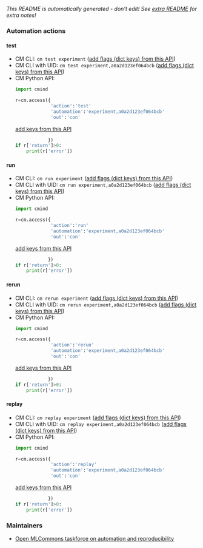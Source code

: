 *This README is automatically generated - don't edit! See [extra README](README-extra.md) for extra notes!*

### Automation actions

#### test

  * CM CLI: ```cm test experiment``` ([add flags (dict keys) from this API](https://github.com/mlcommons/ck/tree/master/cm-mlops/automation/experiment/module.py#L22))
  * CM CLI with UID: ```cm test experiment,a0a2d123ef064bcb``` ([add flags (dict keys) from this API](https://github.com/mlcommons/ck/tree/master/cm-mlops/automation/experiment/module.py#L22))
  * CM Python API:
    ```python
    import cmind

    r=cm.access({
                 'action':'test'
                 'automation':'experiment,a0a2d123ef064bcb'
                 'out':'con'
    ```
    [add keys from this API](https://github.com/mlcommons/ck/tree/master/cm-mlops/automation/experiment/module.py#L22)
    ```python
                })
    if r['return']>0:
        print(r['error'])
    ```

#### run

  * CM CLI: ```cm run experiment``` ([add flags (dict keys) from this API](https://github.com/mlcommons/ck/tree/master/cm-mlops/automation/experiment/module.py#L64))
  * CM CLI with UID: ```cm run experiment,a0a2d123ef064bcb``` ([add flags (dict keys) from this API](https://github.com/mlcommons/ck/tree/master/cm-mlops/automation/experiment/module.py#L64))
  * CM Python API:
    ```python
    import cmind

    r=cm.access({
                 'action':'run'
                 'automation':'experiment,a0a2d123ef064bcb'
                 'out':'con'
    ```
    [add keys from this API](https://github.com/mlcommons/ck/tree/master/cm-mlops/automation/experiment/module.py#L64)
    ```python
                })
    if r['return']>0:
        print(r['error'])
    ```

#### rerun

  * CM CLI: ```cm rerun experiment``` ([add flags (dict keys) from this API](https://github.com/mlcommons/ck/tree/master/cm-mlops/automation/experiment/module.py#L417))
  * CM CLI with UID: ```cm rerun experiment,a0a2d123ef064bcb``` ([add flags (dict keys) from this API](https://github.com/mlcommons/ck/tree/master/cm-mlops/automation/experiment/module.py#L417))
  * CM Python API:
    ```python
    import cmind

    r=cm.access({
                 'action':'rerun'
                 'automation':'experiment,a0a2d123ef064bcb'
                 'out':'con'
    ```
    [add keys from this API](https://github.com/mlcommons/ck/tree/master/cm-mlops/automation/experiment/module.py#L417)
    ```python
                })
    if r['return']>0:
        print(r['error'])
    ```

#### replay

  * CM CLI: ```cm replay experiment``` ([add flags (dict keys) from this API](https://github.com/mlcommons/ck/tree/master/cm-mlops/automation/experiment/module.py#L440))
  * CM CLI with UID: ```cm replay experiment,a0a2d123ef064bcb``` ([add flags (dict keys) from this API](https://github.com/mlcommons/ck/tree/master/cm-mlops/automation/experiment/module.py#L440))
  * CM Python API:
    ```python
    import cmind

    r=cm.access({
                 'action':'replay'
                 'automation':'experiment,a0a2d123ef064bcb'
                 'out':'con'
    ```
    [add keys from this API](https://github.com/mlcommons/ck/tree/master/cm-mlops/automation/experiment/module.py#L440)
    ```python
                })
    if r['return']>0:
        print(r['error'])
    ```

### Maintainers

* [Open MLCommons taskforce on automation and reproducibility](https://cKnowledge.org/mlcommons-taskforce)
